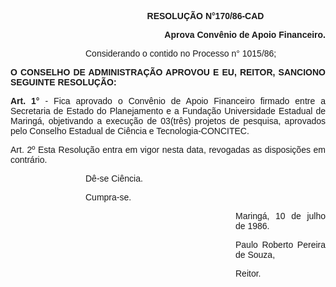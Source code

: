 <BODY>
<DIR>
<DIR>
<DIR>

<B><FONT FACE="Arial"><P ALIGN="CENTER">RESOLU&Ccedil;&Atilde;O N°170/86-CAD</P></DIR>
</DIR>
</DIR>

<P ALIGN="RIGHT">Aprova Conv&ecirc;nio de Apoio Financeiro.</P><DIR>
<DIR>
<DIR>

</B><P ALIGN="JUSTIFY">Considerando o contido no Processo n° 1015/86;</P>
<P ALIGN="JUSTIFY"></P></DIR>
</DIR>
</DIR>

<B><P ALIGN="JUSTIFY">O CONSELHO DE ADMINISTRA&Ccedil;&Atilde;O APROVOU E EU, REITOR, SANCIONO  SEGUINTE RESOLU&Ccedil;&Atilde;O:</P>
</B><P ALIGN="JUSTIFY"></P>
<B><P ALIGN="JUSTIFY">Art. 1°</B> - Fica aprovado o Conv&ecirc;nio de Apoio Financeiro firmado entre a Secretaria de Estado do Planejamento e a Funda&ccedil;&atilde;o Universidade Estadual de Maring&aacute;, objetivando a execu&ccedil;&atilde;o de 03(tr&ecirc;s) projetos de pesquisa, aprovados pelo Conselho Estadual de Ci&ecirc;ncia e Tecnologia-CONCITEC.</P>
<P ALIGN="JUSTIFY">Art. 2º Esta Resolu&ccedil;&atilde;o entra em vigor nesta data, revogadas as disposi&ccedil;&otilde;es em contr&aacute;rio.</P><DIR>
<DIR>
<DIR>

<P ALIGN="JUSTIFY">D&ecirc;-se Ci&ecirc;ncia.</P>
<P ALIGN="JUSTIFY">Cumpra-se.</P>
<P ALIGN="JUSTIFY"></P><DIR>
<DIR>
<DIR>
<DIR>
<DIR>
<DIR>

<P ALIGN="JUSTIFY">Maring&aacute;, 10 de julho de 1986.</P>
<P ALIGN="JUSTIFY"></P>
<P ALIGN="JUSTIFY">Paulo Roberto Pereira de Souza,</P>
<P ALIGN="JUSTIFY">Reitor.</P>
<P ALIGN="JUSTIFY"></P></DIR>
</DIR>
</DIR>
</DIR>
</DIR>
</DIR>
</DIR>
</DIR>
</DIR>
</FONT></BODY>
